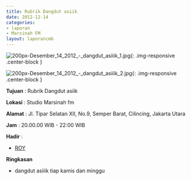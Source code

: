 ```yaml
---
title: Rubrik Dangdut asiik
date: 2012-12-14
categories:
- laporan
- Marsinah FM
layout: laporancmb
---
```



![200px-Desember_14_2012_-_dangdut_asiiik_1.jpg](/uploads/200px-Desember_14_2012_-_dangdut_asiiik_1.jpg){: .img-responsive .center-block }

![200px-Desember_14_2012_-_dangdut_asiiik_2.jpg](/uploads/200px-Desember_14_2012_-_dangdut_asiiik_2.jpg){: .img-responsive .center-block }


**Tujuan** : Rubrik Dangdut asiik 

**Lokasi** : Studio Marsinah fm 

**Alamat** : Jl. Tipar Selatan XII, No.9, Semper Barat, Cilincing, Jakarta Utara 

**Jam** : 20.00.00 WIB - 22:00 WIB 

**Hadir** :
* [ROY](http://wiki.ciptamedia.org/wiki/ROY)

**Ringkasan**  
* dangdut asiiik tiap kamis dan minggu
